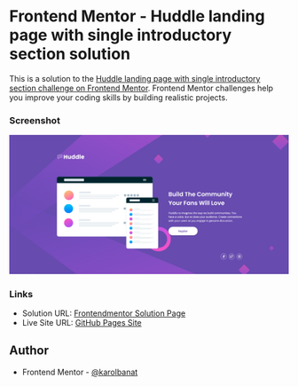 # Frontend Mentor - Huddle landing page with single introductory section solution

This is a solution to the [Huddle landing page with single introductory section challenge on Frontend Mentor](https://www.frontendmentor.io/challenges/huddle-landing-page-with-a-single-introductory-section-B_2Wvxgi0). Frontend Mentor challenges help you improve your coding skills by building realistic projects.

### Screenshot

![](./screenshot.png)

### Links

- Solution URL: [Frontendmentor Solution Page](https://www.frontendmentor.io/solutions/huddle-landing-page-with-single-introductory-section-wGD5OSJcPv)
- Live Site URL: [GitHub Pages Site](https://karolbanat.github.io/huddle-landing-page-with-single-introductory-section/)

## Author

- Frontend Mentor - [@karolbanat](https://www.frontendmentor.io/profile/yourusername)
